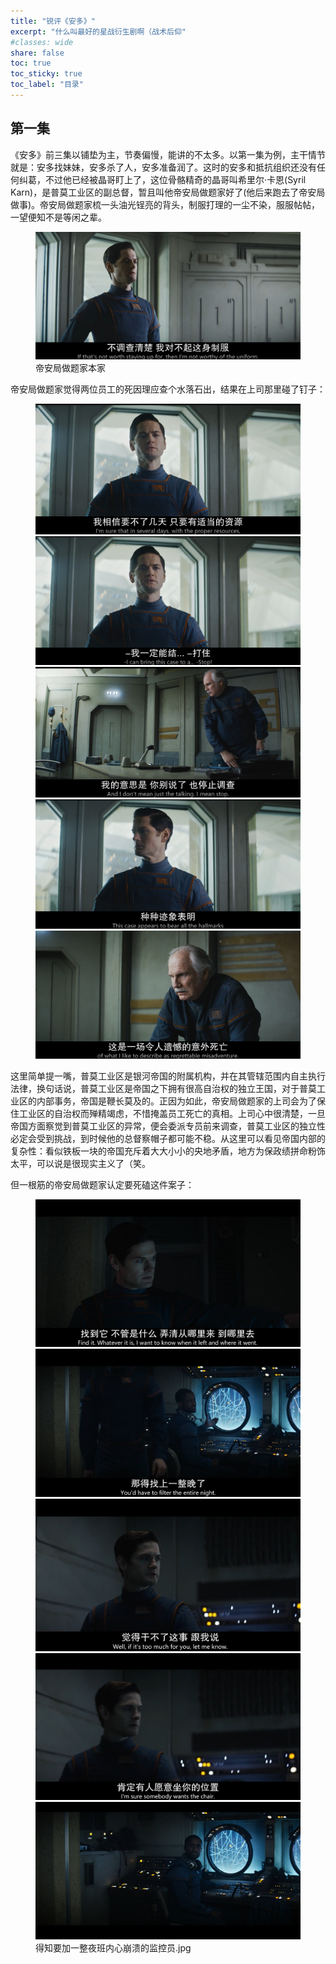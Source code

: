 ```yaml
---
title: "锐评《安多》"  
excerpt: "什么叫最好的星战衍生剧啊（战术后仰"
#classes: wide
share: false
toc: true
toc_sticky: true
toc_label: "目录"
---
```


## 第一集

《安多》前三集以铺垫为主，节奏偏慢，能讲的不太多。以第一集为例，主干情节就是：安多找妹妹，安多杀了人，安多准备润了。这时的安多和抵抗组织还没有任何纠葛，不过他已经被晶哥盯上了，这位骨骼精奇的晶哥叫希里尔·卡恩(Syril Karn)，是普莫工业区的副总督，暂且叫他帝安局做题家好了(他后来跑去了帝安局做事)。帝安局做题家梳一头油光锃亮的背头，制服打理的一尘不染，服服帖帖，一望便知不是等闲之辈。

<figure>
    <a href="/assets/images/andor/1/Screenshot 2022-12-29 192223.jpg"><img src="/assets/images/andor/1/Screenshot 2022-12-29 192223.jpg"></a>
    <figcaption>帝安局做题家本家</figcaption>
</figure>

帝安局做题家觉得两位员工的死因理应查个水落石出，结果在上司那里碰了钉子：

<figure>
    <a href="/assets/images/andor/1/Screenshot 2022-12-29 191824.jpg"><img src="/assets/images/andor/1/Screenshot 2022-12-29 191824.jpg"></a>
    <a href="/assets/images/andor/1/Screenshot 2022-12-29 191847.jpg"><img src="/assets/images/andor/1/Screenshot 2022-12-29 191847.jpg"></a>
    <a href="/assets/images/andor/1/Screenshot 2022-12-29 191950.jpg"><img src="/assets/images/andor/1/Screenshot 2022-12-29 191950.jpg"></a>
    <a href="/assets/images/andor/1/Screenshot 2022-12-29 192010.jpg"><img src="/assets/images/andor/1/Screenshot 2022-12-29 192010.jpg"></a>
    <a href="/assets/images/andor/1/Screenshot 2022-12-29 192026.jpg"><img src="/assets/images/andor/1/Screenshot 2022-12-29 192026.jpg"></a>
</figure>

这里简单提一嘴，普莫工业区是银河帝国的附属机构，并在其管辖范围内自主执行法律，换句话说，普莫工业区是帝国之下拥有很高自治权的独立王国，对于普莫工业区的内部事务，帝国是鞭长莫及的。正因为如此，帝安局做题家的上司会为了保住工业区的自治权而殚精竭虑，不惜掩盖员工死亡的真相。上司心中很清楚，一旦帝国方面察觉到普莫工业区的异常，便会委派专员前来调查，普莫工业区的独立性必定会受到挑战，到时候他的总督察帽子都可能不稳。从这里可以看见帝国内部的复杂性：看似铁板一块的帝国充斥着大大小小的央地矛盾，地方为保政绩拼命粉饰太平，可以说是很现实主义了（笑。

但一根筋的帝安局做题家认定要死磕这件案子：

<figure>
    <a href="/assets/images/andor/1/Screenshot 2022-12-29 191115.jpg"><img src="/assets/images/andor/1/Screenshot 2022-12-29 191115.jpg"></a>
    <a href="/assets/images/andor/1/Screenshot 2022-12-29 191142.jpg"><img src="/assets/images/andor/1/Screenshot 2022-12-29 191142.jpg"></a>
    <a href="/assets/images/andor/1/Screenshot 2022-12-29 191210.jpg"><img src="/assets/images/andor/1/Screenshot 2022-12-29 191210.jpg"></a>
    <a href="/assets/images/andor/1/Screenshot 2022-12-29 191338.jpg"><img src="/assets/images/andor/1/Screenshot 2022-12-29 191338.jpg"></a>
    <a href="/assets/images/andor/1/Screenshot 2022-12-29 191443.jpg"><img src="/assets/images/andor/1/Screenshot 2022-12-29 191443.jpg"></a><figcaption>得知要加一整夜班内心崩溃的监控员.jpg</figcaption>
</figure>



